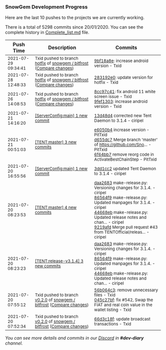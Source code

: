 
### SnowGem Development Progress

Here are the last 10 pushes to the projects we are currently working.

There is a total of 5298 commits since 20/01/2020. You can see the complete history in
 [Complete_list.md](Complete_list.md) file.

| Push Time | Description | Commits |
| --- | --- | --- |
| <sub>2021-07-29 09:34:41</sub> | <sub>Txid pushed to branch [hotfix](https://gitlab.com/snowgem/bitfrost/commits/hotfix) of [snowgem / bitfrost](https://gitlab.com/snowgem/bitfrost) ([Compare changes](https://gitlab.com/snowgem/bitfrost/compare/283192e0feb5fcc2bcde2ca264256e41324dbf95...9bf18a8e213322778f03cec65dfaac394a475949))</sub> | <sub>[9bf18a8e](https://gitlab.com/snowgem/bitfrost/-/commit/9bf18a8e213322778f03cec65dfaac394a475949): increase android version - Txid</sub> |
| <sub>2021-07-28 12:48:33</sub> | <sub>Txid pushed to branch [hotfix](https://gitlab.com/snowgem/bitfrost/commits/hotfix) of [snowgem / bitfrost](https://gitlab.com/snowgem/bitfrost) ([Compare changes](https://gitlab.com/snowgem/bitfrost/compare/9fef13032fc028e80680527909ff99bdbdcb6b93...283192e0feb5fcc2bcde2ca264256e41324dbf95))</sub> | <sub>[283192e0](https://gitlab.com/snowgem/bitfrost/-/commit/283192e0feb5fcc2bcde2ca264256e41324dbf95): update version for hotfix - Txid</sub> |
| <sub>2021-07-26 14:08:53</sub> | <sub>Txid pushed to branch [hotfix](https://gitlab.com/snowgem/bitfrost/commits/hotfix) of [snowgem / bitfrost](https://gitlab.com/snowgem/bitfrost) ([Compare changes](https://gitlab.com/snowgem/bitfrost/compare/c53e1dc447041cf646de88c7c65795a8db3dab81...9fef13032fc028e80680527909ff99bdbdcb6b93))</sub> | <sub>[8cc97c41](https://gitlab.com/snowgem/bitfrost/-/commit/8cc97c413e08c43d4cdd79dbb40269a527d8069a): fix android 11 white screen issue - Txid<br>[9fef1303](https://gitlab.com/snowgem/bitfrost/-/commit/9fef13032fc028e80680527909ff99bdbdcb6b93): increase android version - Txid</sub> |
| <sub>2021-07-21 14:16:20</sub> | <sub>[[ServerConfig:main] 1 new commit](https://github.com/TENTOfficial/ServerConfig/commit/13d48d4b6c9804c5373a1dbd50bc884e59cb47e8)</sub> | <sub>[13d48d4](https://github.com/TENTOfficial/ServerConfig/commit/13d48d4b6c9804c5373a1dbd50bc884e59cb47e8) corrected new Tent Daemon to 3.1.4 - ciripel</sub> |
| <sub>2021-07-21 00:51:03</sub> | <sub>[[TENT:master] 3 new commits](https://github.com/TENTOfficial/TENT/compare/9219afdb84ba...6f64bb7dbea5)</sub> | <sub>[e6050b4](https://github.com/TENTOfficial/TENT/commit/e6050b41eac962061ef2b993b0bb522af1abbcc5) increase version - PitTxid<br>[d655dc7](https://github.com/TENTOfficial/TENT/commit/d655dc7c4652c99414af6cb5ab16b899fc821200) Merge branch 'master' of https://github.com/Sno... - PitTxid<br>[6f64bb7](https://github.com/TENTOfficial/TENT/commit/6f64bb7dbea5fdc1982d4d8ea47b674cf15bc512) remove reorg code in ActivateBestChainStep - PitTxid</sub> |
| <sub>2021-07-20 16:55:56</sub> | <sub>[[ServerConfig:main] 1 new commit](https://github.com/TENTOfficial/ServerConfig/commit/3dd1cc29b90badcbdcb51e7e6bcff0dc9c7bf42d)</sub> | <sub>[3dd1cc2](https://github.com/TENTOfficial/ServerConfig/commit/3dd1cc29b90badcbdcb51e7e6bcff0dc9c7bf42d) updated Tent Daemon to 3.1.4 - ciripel</sub> |
| <sub>2021-07-20 08:23:53</sub> | <sub>[[TENT:master] 4 new commits](https://github.com/TENTOfficial/TENT/compare/00c34dc8515c...9219afdb84ba)</sub> | <sub>[daa2683](https://github.com/TENTOfficial/TENT/commit/daa268369eabdde1c3b7e3fa4083d9bf24383ba5) make-release.py: Versioning changes for 3.1.4. - ciripel<br>[86564f9](https://github.com/TENTOfficial/TENT/commit/86564f9148d7d2fa0ffecd5d48892f40c7b07f7f) make-release.py: Updated manpages for 3.1.4. - ciripel<br>[44668eb](https://github.com/TENTOfficial/TENT/commit/44668eb578e325ab6e5a1e651dbe43433380c5e4) make-release.py: Updated release notes and chan... - ciripel<br>[9219afd](https://github.com/TENTOfficial/TENT/commit/9219afdb84ba928073f8fd75fa717043ce4aa632) Merge pull request #43 from TENTOfficial/releas... - ciripel</sub> |
| <sub>2021-07-20 08:23:23</sub> | <sub>[[TENT:release\-v3\.1\.4] 3 new commits](https://github.com/TENTOfficial/TENT/compare/daa268369eab^...44668eb578e3)</sub> | <sub>[daa2683](https://github.com/TENTOfficial/TENT/commit/daa268369eabdde1c3b7e3fa4083d9bf24383ba5) make-release.py: Versioning changes for 3.1.4. - ciripel<br>[86564f9](https://github.com/TENTOfficial/TENT/commit/86564f9148d7d2fa0ffecd5d48892f40c7b07f7f) make-release.py: Updated manpages for 3.1.4. - ciripel<br>[44668eb](https://github.com/TENTOfficial/TENT/commit/44668eb578e325ab6e5a1e651dbe43433380c5e4) make-release.py: Updated release notes and chan... - ciripel</sub> |
| <sub>2021-07-20 07:55:12</sub> | <sub>Txid pushed to branch [v0\.2\.0](https://gitlab.com/snowgem/bitfrost/commits/v0.2.0) of [snowgem / bitfrost](https://gitlab.com/snowgem/bitfrost) ([Compare changes](https://gitlab.com/snowgem/bitfrost/compare/66d3c18f83aa9915b9c553e233fa4f50711dcdcf...045c27bf6d43f3f40a51a92176a6185f2284ae43))</sub> | <sub>[56b064c3](https://gitlab.com/snowgem/bitfrost/-/commit/56b064c367842e37c1b95b010a8e3fb00e701871): remove unnecessary files - Txid<br>[045c27bf](https://gitlab.com/snowgem/bitfrost/-/commit/045c27bf6d43f3f40a51a92176a6185f2284ae43): fix #542, Swap the FIAT and real coin value in the wallet listing - Txid</sub> |
| <sub>2021-07-20 07:52:34</sub> | <sub>Txid pushed to branch [v0\.2\.0](https://gitlab.com/snowgem/bitfrost/commits/v0.2.0) of [snowgem / bitfrost](https://gitlab.com/snowgem/bitfrost) ([Compare changes](https://gitlab.com/snowgem/bitfrost/compare/92977f56fa3df67420736021812d7d5b648682ca...66d3c18f83aa9915b9c553e233fa4f50711dcdcf))</sub> | <sub>[66d3c18f](https://gitlab.com/snowgem/bitfrost/-/commit/66d3c18f83aa9915b9c553e233fa4f50711dcdcf): update broadcast transactions - Txid</sub> |

_You can see more details and commits in our [Discord](https://discord.gg/zumGnbg) in **#dev-diary** channel._
